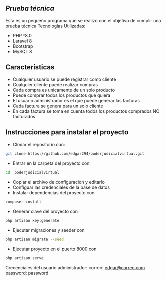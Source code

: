 ## _Prueba técnica_

Esta es un pequeño programa que se realizo con el objetivo de cumplir una prueba técnica
Tecnologías Utilizadas:

- PHP ^8.0
- Laravel 8
- Bootstrap
- MySQL 8

## Características

- Cualquier usuario se puede registrar como cliente
- Cualquier cliente puede realizar compras
- Cada compra es unicamente de un solo producto
- Puede comprar todos los productos que quiera
- El usuario administrador es el que puede generar las facturas
- Cada factura se genera para un solo cliente
- En cada factura se toma en cuenta todos los productos comprados NO facturados

## Instrucciones para instalar el proyecto
- Clonar el repositorio con:
 ```sh
git clone https://github.com/edgar294/poderjudicialvirtual.git
```
- Entrar en la carpeta del proyecto con
```sh
cd  poderjudicialvirtual
```
- Copiar el archivo de configuracion y editarlo
- Configuar las credenciales de la base de datos
- Instalar dependencias del proyecto con
```sh
composer install
```
- Generar clave del proyecto con
```sh
php artisan key:generate
```
- Ejecutar migraciones y seeder con
```sh
php artisan migrate --seed
```
- Ejecutar proyecto en el puerto 8000 con
```sh
php artisan serve
```

Crecenciales del usuario administrador:
correo: edgar@correo.com
password: password